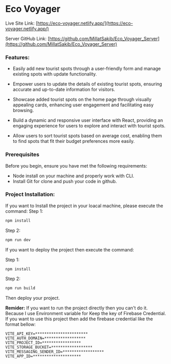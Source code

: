 # Eco Voyager

Live Site Link: [https://eco-voyager.netlify.app/](https://eco-voyager.netlify.app/)

Server GitHub Link: [https://github.com/MillatSakib/Eco_Voyager_Server](https://github.com/MillatSakib/Eco_Voyager_Server)

### Features:

- Easily add new tourist spots through a user-friendly form and manage existing spots with update functionality.

- Empower users to update the details of existing tourist spots, ensuring accurate and up-to-date information for visitors.

- Showcase added tourist spots on the home page through visually appealing cards, enhancing user engagement and facilitating easy browsing.

- Build a dynamic and responsive user interface with React, providing an engaging experience for users to explore and interact with tourist spots.

- Allow users to sort tourist spots based on average cost, enabling them to find spots that fit their budget preferences more easily.

### Prerequisites

Before you begin, ensure you have met the following requirements:

- Node install on your machine and properly work with CLI.
- Install Git for clone and push your code in github.

### Project Installation:

If you want to Install the project in your loacal machine, please execute the command:
Step 1:

```sh
npm install
```

Step 2:

```sh
npm run dev
```

If you want to deploy the project then execute the command:

Step 1:

```sh
npm install
```

Step 2:

```sh
npm run build
```

Then deploy your project.

**Remider:** If you want to run the project directly then you can't do it. Because I use Environment variable for Keep the key of Firebase Credential. If you want to use this project then add the firebase credential like the format bellow:

```env
VITE_API_KEY=***********************
VITE_AUTH_DOMAIN=******************
VITE_PROJECT_ID=*****************
VITE_STORAGE_BUCKET=******************
VITE_MESSAGING_SENDER_ID=******************
VITE_APP_ID=*********************

```
